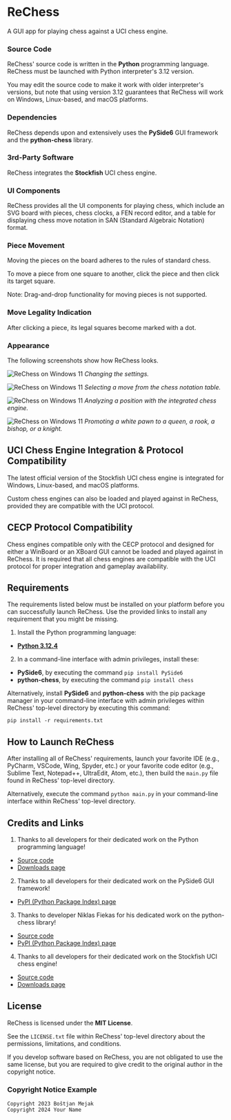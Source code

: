# ReChess

A GUI app for playing chess against a UCI chess engine.

### Source Code

ReChess' source code is written in the **Python** programming language.
ReChess must be launched with Python interpreter's 3.12 version.

You may edit the source code to make it work with older interpreter's
versions, but note that using version 3.12 guarantees that ReChess will
work on Windows, Linux-based, and macOS platforms.

### Dependencies

ReChess depends upon and extensively uses the **PySide6** GUI framework
and the **python-chess** library.

### 3rd-Party Software

ReChess integrates the **Stockfish** UCI chess engine.

### UI Components

ReChess provides all the UI components for playing chess, which include
an SVG board with pieces, chess clocks, a FEN record editor, and a table
for displaying chess move notation in SAN (Standard Algebraic Notation)
format.

### Piece Movement

Moving the pieces on the board adheres to the rules of standard chess.

To move a piece from one square to another, click the piece and then
click its target square.

Note: Drag-and-drop functionality for moving pieces is not supported.

### Move Legality Indication

After clicking a piece, its legal squares become marked with a dot.

### Appearance

The following screenshots show how ReChess looks.

![ReChess on Windows 11](link "ReChess on Windows 11")
*Changing the settings.*

![ReChess on Windows 11](link "ReChess on Windows 11")
*Selecting a move from the chess notation table.*

![ReChess on Windows 11](link "ReChess on Windows 11")
*Analyzing a position with the integrated chess engine.*

![ReChess on Windows 11](link "ReChess on Windows 11")
*Promoting a white pawn to a queen, a rook, a bishop, or a knight.*

## UCI Chess Engine Integration & Protocol Compatibility

The latest official version of the Stockfish UCI chess engine is
integrated for Windows, Linux-based, and macOS platforms.

Custom chess engines can also be loaded and played against in ReChess,
provided they are compatible with the UCI protocol.

## CECP Protocol Compatibility

Chess engines compatible only with the CECP protocol and designed for
either a WinBoard or an XBoard GUI cannot be loaded and played against
in ReChess. It is required that all chess engines are compatible with
the UCI protocol for proper integration and gameplay availability.

## Requirements

The requirements listed below must be installed on your platform before
you can successfully launch ReChess. Use the provided links to install
any requirement that you might be missing.

1. Install the Python programming language:

- [**Python 3.12.4**](https://www.python.org/ftp/python/3.12.4/python-3.12.4-amd64.exe)

2. In a command-line interface with admin privileges, install these:

- **PySide6**, by executing the command `pip install PySide6`
- **python-chess**, by executing the command `pip install chess`

Alternatively, install **PySide6** and **python-chess** with the pip
package manager in your command-line interface with admin privileges
within ReChess' top-level directory by executing this command:

```
pip install -r requirements.txt
```

## How to Launch ReChess

After installing all of ReChess' requirements, launch your favorite IDE
(e.g., PyCharm, VSCode, Wing, Spyder, etc.) or your favorite code editor
(e.g., Sublime Text, Notepad++, UltraEdit, Atom, etc.), then build the
`main.py` file found in ReChess' top-level directory.

Alternatively, execute the command `python main.py` in your command-line
interface within ReChess' top-level directory.

## Credits and Links

1. Thanks to all developers for their dedicated work on the Python
programming language!

- [Source code](https://github.com/python/cpython)
- [Downloads page](https://www.python.org/downloads)

2. Thanks to all developers for their dedicated work on the PySide6
GUI framework!

- [PyPI (Python Package Index) page](https://pypi.org/project/PySide6)

3. Thanks to developer Niklas Fiekas for his dedicated work on the
python-chess library!

- [Source code](https://github.com/niklasf/python-chess)
- [PyPI (Python Package Index) page](https://pypi.org/project/chess)

4. Thanks to all developers for their dedicated work on the
Stockfish UCI chess engine!

- [Source code](https://github.com/official-stockfish/Stockfish)
- [Downloads page](https://stockfishchess.org/download)

## License

ReChess is licensed under the **MIT License**.

See the `LICENSE.txt` file within ReChess' top-level directory about the
permissions, limitations, and conditions.

If you develop software based on ReChess, you are not obligated to use
the same license, but you are required to give credit to the original
author in the copyright notice.

### Copyright Notice Example

```
Copyright 2023 Boštjan Mejak
Copyright 2024 Your Name
```

